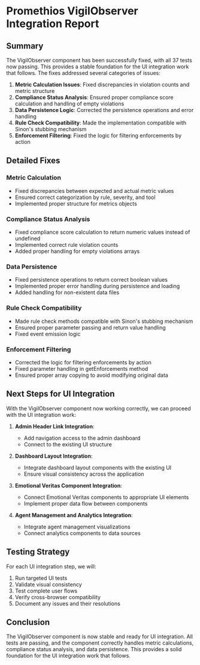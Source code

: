 # Promethios VigilObserver Integration Report

## Summary

The VigilObserver component has been successfully fixed, with all 37 tests now passing. This provides a stable foundation for the UI integration work that follows. The fixes addressed several categories of issues:

1. **Metric Calculation Issues**: Fixed discrepancies in violation counts and metric structure
2. **Compliance Status Analysis**: Ensured proper compliance score calculation and handling of empty violations
3. **Data Persistence Logic**: Corrected the persistence operations and error handling
4. **Rule Check Compatibility**: Made the implementation compatible with Sinon's stubbing mechanism
5. **Enforcement Filtering**: Fixed the logic for filtering enforcements by action

## Detailed Fixes

### Metric Calculation

- Fixed discrepancies between expected and actual metric values
- Ensured correct categorization by rule, severity, and tool
- Implemented proper structure for metrics objects

### Compliance Status Analysis

- Fixed compliance score calculation to return numeric values instead of undefined
- Implemented correct rule violation counts
- Added proper handling for empty violations arrays

### Data Persistence

- Fixed persistence operations to return correct boolean values
- Implemented proper error handling during persistence and loading
- Added handling for non-existent data files

### Rule Check Compatibility

- Made rule check methods compatible with Sinon's stubbing mechanism
- Ensured proper parameter passing and return value handling
- Fixed event emission logic

### Enforcement Filtering

- Corrected the logic for filtering enforcements by action
- Fixed parameter handling in getEnforcements method
- Ensured proper array copying to avoid modifying original data

## Next Steps for UI Integration

With the VigilObserver component now working correctly, we can proceed with the UI integration work:

1. **Admin Header Link Integration**:
   - Add navigation access to the admin dashboard
   - Connect to the existing UI structure

2. **Dashboard Layout Integration**:
   - Integrate dashboard layout components with the existing UI
   - Ensure visual consistency across the application

3. **Emotional Veritas Component Integration**:
   - Connect Emotional Veritas components to appropriate UI elements
   - Implement proper data flow between components

4. **Agent Management and Analytics Integration**:
   - Integrate agent management visualizations
   - Connect analytics components to data sources

## Testing Strategy

For each UI integration step, we will:

1. Run targeted UI tests
2. Validate visual consistency
3. Test complete user flows
4. Verify cross-browser compatibility
5. Document any issues and their resolutions

## Conclusion

The VigilObserver component is now stable and ready for UI integration. All tests are passing, and the component correctly handles metric calculations, compliance status analysis, and data persistence. This provides a solid foundation for the UI integration work that follows.
